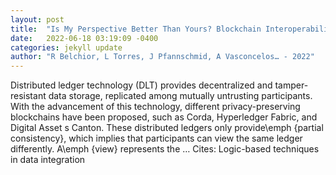 ```yaml
---
layout: post
title:  "Is My Perspective Better Than Yours? Blockchain Interoperability with Views"
date:   2022-06-18 03:19:09 -0400
categories: jekyll update
author: "R Belchior, L Torres, J Pfannschmid, A Vasconcelos… - 2022"
---
```

Distributed ledger technology (DLT) provides decentralized and tamper-resistant data storage, replicated among mutually untrusting participants. With the advancement of this technology, different privacy-preserving blockchains have been proposed, such as Corda, Hyperledger Fabric, and Digital Asset s Canton. These distributed ledgers only provide\emph {partial consistency}, which implies that participants can view the same ledger differently. A\emph {view} represents the …
Cites: ‪Logic-based techniques in data integration‬  